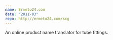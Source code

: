 ```yaml
---
name: Ermeto24.com
date: "2011-03"
repo: http://ermeto24.com/scg
---
```

An online product name translator for tube fittings.

